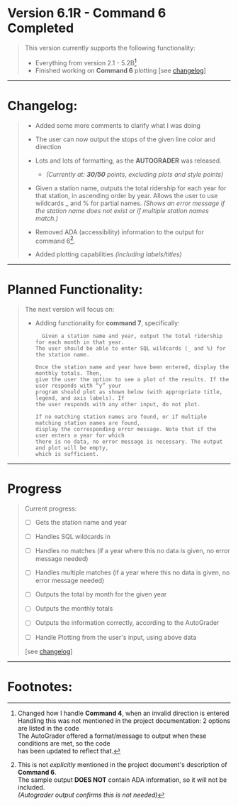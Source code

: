 # Version 6.1R - Command 6 Completed

> This version currently supports the following functionality:
>
>    - Everything from version 2.1 - 5.2B[^2]  
>    - Finished working on **Command 6** plotting [see [changelog](#changelog)]  
>    
>

------
# Changelog:  ##
> 
>    - Added some more comments to clarify what I was doing
>    
>    - The user can now output the stops of the given line color and direction
>
>    - Lots and lots of formatting, as the **AUTOGRADER** was released.
>       -  *(Currently at: **30/50** points, excluding plots and style points)*
>
>    - Given a station name, outputs the total ridership for each year for that station, in 
>        ascending order by year. Allows the user to use wildcards _ and % for partial names. 
>        *(Shows an error message if the station name does not exist or if multiple station names 
>        match.)*
>
>    - Removed ADA (accessibility) information to the output for command 6[^1].
> 
>    - Added plotting capabilities *(including labels/titles)*
>    

------

# Planned Functionality:

> The next version will focus on:
>
>   - Adding functionality for **command 7**, specifically:  
>      ```
>        Given a station name and year, output the total ridership for each month in that year.
>      The user should be able to enter SQL wildcards (_ and %) for the station name.
> 
>      Once the station name and year have been entered, display the monthly totals. Then, 
>      give the user the option to see a plot of the results. If the user responds with “y” your 
>      program should plot as shown below (with appropriate title, legend, and axis labels). If 
>      the user responds with any other input, do not plot.
> 
>      If no matching station names are found, or if multiple matching station names are found, 
>      display the corresponding error message. Note that if the user enters a year for which 
>      there is no data, no error message is necessary. The output and plot will be empty, 
>      which is sufficient.
>      ```
>
>
>     

------

# Progress

> Current progress:
>
> - [ ] Gets the station name and year
> - [ ] Handles SQL wildcards in
> - [ ] Handles no matches (if a year where this no data is given, no error message needed)
> - [ ] Handles multiple matches (if a year where this no data is given, no error message needed)
> - [ ] Outputs the total by month for the given year
> - [ ] Outputs the monthly totals
> - [ ] Outputs the information correctly, according to the AutoGrader
> 
> - [ ] Handle Plotting from the user's input, using above data
>
> [see [changelog](#changelog)]

------

# Footnotes: 
> [^1]: This is not *explicitly* mentioned in the project document's description of **Command 6**.  
>       The sample output **DOES NOT** contain ADA information, so it will not be included.  
>       *(Autograder output confirms this is not needed)*
> 
> [^2]: Changed how I handle **Command 4**, when an invalid direction is entered  
>       Handling this was not mentioned in the project documentation: 2 options are listed in the code  
>       The AutoGrader offered a format/message to output when these conditions are met, so the code  
>       has been updated to reflect that.